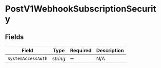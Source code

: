 # PostV1WebhookSubscriptionSecurity


## Fields

| Field              | Type               | Required           | Description        |
| ------------------ | ------------------ | ------------------ | ------------------ |
| `SystemAccessAuth` | *string*           | :heavy_minus_sign: | N/A                |